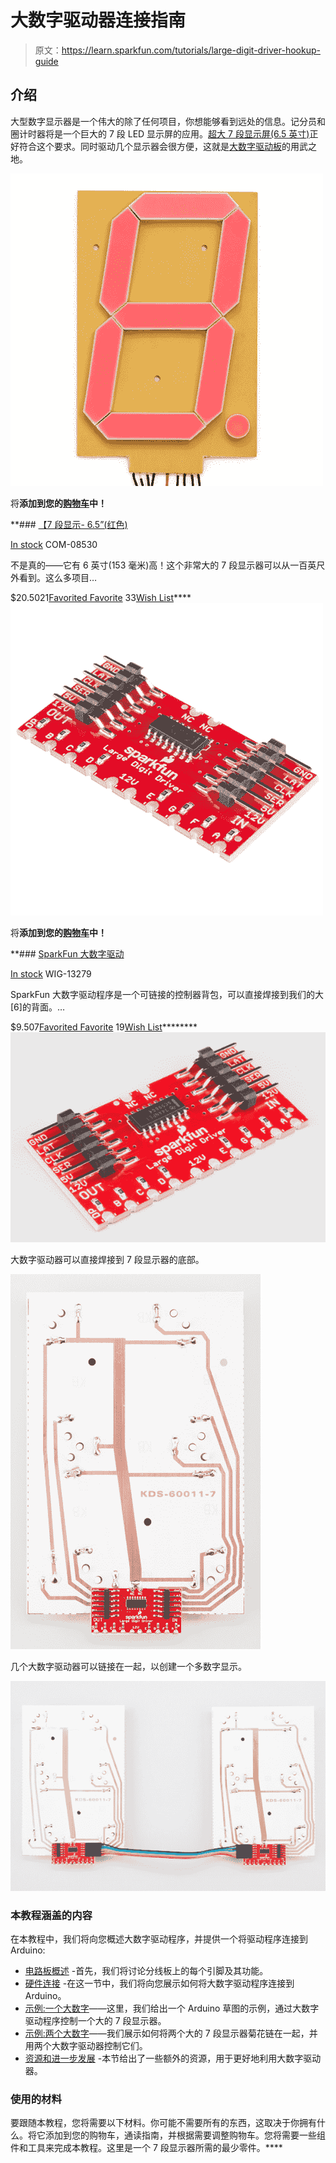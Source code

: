 # 大数字驱动器连接指南

> 原文：<https://learn.sparkfun.com/tutorials/large-digit-driver-hookup-guide>

## 介绍

大型数字显示器是一个伟大的除了任何项目，你想能够看到远处的信息。记分员和圈计时器将是一个巨大的 7 段 LED 显示屏的应用。[超大 7 段显示屏(6.5 英寸)](https://www.sparkfun.com/products/8530)正好符合这个要求。同时驱动几个显示器会很方便，这就是[大数字驱动板](https://www.sparkfun.com/products/13279)的用武之地。

[![7-Segment Display - 6.5" (Red)](img/dd8c2ea6056b21bc916d6718dadce4fb.png)](https://www.sparkfun.com/products/8530) 

将**添加到您的[购物车](https://www.sparkfun.com/cart)中！**

 **### [【7 段显示- 6.5”(红色)](https://www.sparkfun.com/products/8530)

[In stock](https://learn.sparkfun.com/static/bubbles/ "in stock") COM-08530

不是真的——它有 6 英寸(153 毫米)高！这个非常大的 7 段显示器可以从一百英尺外看到。这么多项目…

$20.5021[Favorited Favorite](# "Add to favorites") 33[Wish List](# "Add to wish list")****[![SparkFun Large Digit Driver](img/bd29d120178924d80cf03280b30c5e99.png)](https://www.sparkfun.com/products/13279) 

将**添加到您的[购物车](https://www.sparkfun.com/cart)中！**

 **### [SparkFun 大数字驱动](https://www.sparkfun.com/products/13279)

[In stock](https://learn.sparkfun.com/static/bubbles/ "in stock") WIG-13279

SparkFun 大数字驱动程序是一个可链接的控制器背包，可以直接焊接到我们的大[6]的背面。…

$9.507[Favorited Favorite](# "Add to favorites") 19[Wish List](# "Add to wish list")********[![HX711 Large Digit Driver board](img/8e11d048fd53d1646d517b96e02095fe.png)](https://cdn.sparkfun.com/assets/learn_tutorials/3/6/8/Large_Digit_Driver_Tutorial-01.jpg)

大数字驱动器可以直接焊接到 7 段显示器的底部。

[![HX711 board attached to large 7 segment display](img/a436ceadc7a4cd9aaa5390cb0e54a224.png)](https://cdn.sparkfun.com/assets/learn_tutorials/3/6/8/Large_Digit_Driver_Tutorial-03.jpg)

几个大数字驱动器可以链接在一起，以创建一个多数字显示。

[![HX711 boards chained together](img/bd0bffb7a64c54c55eb80d49be44e13c.png)](https://cdn.sparkfun.com/assets/learn_tutorials/3/6/8/Large_Digit_Driver_Tutorial-04.jpg)

### 本教程涵盖的内容

在本教程中，我们将向您概述大数字驱动程序，并提供一个将驱动程序连接到 Arduino:

*   [电路板概述](https://learn.sparkfun.com/tutorials/large-digit-driver-hookup-guide#board-overview) -首先，我们将讨论分线板上的每个引脚及其功能。
*   [硬件连接](https://learn.sparkfun.com/tutorials/large-digit-driver-hookup-guide#hardware-hookup) -在这一节中，我们将向您展示如何将大数字驱动程序连接到 Arduino。
*   [示例:一个大数字](https://learn.sparkfun.com/tutorials/large-digit-driver-hookup-guide#example-one-large-digit)——这里，我们给出一个 Arduino 草图的示例，通过大数字驱动程序控制一个大的 7 段显示器。
*   [示例:两个大数字](https://learn.sparkfun.com/tutorials/large-digit-driver-hookup-guide#example-two-large-digits)——我们展示如何将两个大的 7 段显示器菊花链在一起，并用两个大数字驱动器控制它们。
*   [资源和进一步发展](https://learn.sparkfun.com/tutorials/large-digit-driver-hookup-guide#resources-and-going-further) -本节给出了一些额外的资源，用于更好地利用大数字驱动器。

### 使用的材料

要跟随本教程，您将需要以下材料。你可能不需要所有的东西，这取决于你拥有什么。将它添加到您的购物车，通读指南，并根据需要调整购物车。您将需要一些组件和工具来完成本教程。这里是一个 7 段显示器所需的最少零件。****